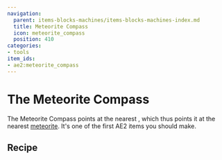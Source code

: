 ```yaml
---
navigation:
  parent: items-blocks-machines/items-blocks-machines-index.md
  title: Meteorite Compass
  icon: meteorite_compass
  position: 410
categories:
- tools
item_ids:
- ae2:meteorite_compass
---
```


# The Meteorite Compass

<ItemImage id="meteorite_compass" scale="4" />

The Meteorite Compass points at the nearest <ItemLink id="mysterious_cube" />, which thus points it at the nearest
[meteorite](../ae2-mechanics/meteorites.md). It's one of the first AE2 items you should make.

## Recipe

<RecipeFor id="meteorite_compass" />
